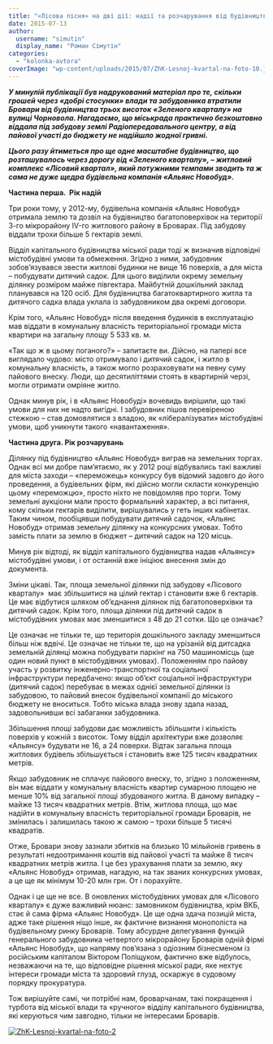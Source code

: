 ```yaml
---
title: "«Лісова пісня» на дві дії: надії та розчарування від будівництва «Лісового кварталу»"
date: 2015-07-13
author: 
  username: "simutin"
  display_name: "Роман Сімутін"
categories: 
  - "kolonka-avtora"
coverImage: "wp-content/uploads/2015/07/ZhK-Lesnoj-kvartal-na-foto-10.jpg"
---
```


**_У минулій публікації був надрукований матеріал про те, скільки грошей через «добрі стосунки» влади та забудовника втратили Бровари від будівництва трьох висоток «Зеленого кварталу» на вулиці Чорновола. Нагадаємо, що міськрада практично безкоштовно віддала під забудову землі Радіопередавального центру, а від пайової участі до бюджету не надійшло жодної гривні._**

**_Цього разу йтиметься про ще одне масштабне будівництво, що розташувалось через дорогу від «Зеленого кварталу», – житловий комплекс «Лісовий квартал», який потужними темпами зводить та ж сама не дуже щедра будівельна компанія «Альянс Новобуд»._**

**Частина перша.  Рік надій**

Три роки тому, у 2012-му, будівельна компанія «Альянс Новобуд» отримала землю та дозвіл на будівництво багатоповерхівок на території 3-го мікрорайону ІV-го житлового району в Броварах. Під забудову віддали трохи більше 5 гектарів землі.

Відділ капітального будівництва міської ради тоді ж визначив відповідні містобудівні умови та обмеження. Згідно з ними, забудовник зобов’язувався звести житлові будинки не вище 16 поверхів, а для міста – побудувати дитячий садок. Для цього виділили окрему земельну ділянку розміром майже півгектара. Майбутній дошкільний заклад планувався на 120 осіб. Для будівництва багатоквартирного житла та дитячого садка влада уклала із забудовником два окремі договори.

Крім того, «Альянс Новобуд» після введення будинків в експлуатацію мав віддати в комунальну власність територіальної громади міста квартири на загальну площу 5 533 кв. м.

«Так що ж в цьому поганого?» – запитаєте ви. Дійсно, на папері все виглядало чудово: місто отримувало і дитячий садок, і житло в комунальну власність, а також могло розраховувати на певну суму пайового внеску. Люди, що десятиліттями стоять в квартирній черзі, могли отримати омріяне житло.

Однак минув рік, і в «Альянс Новобуді» вочевидь вирішили, що такі умови для них не надто вигідні. І забудовник пішов перевіреною стежкою – став домовлятися з владою, як «лібералізувати» містобудівні умови, щоб уникнути такого «навантаження».

**Частина друга. Рік розчарувань**

Ділянку під будівництво «Альянс Новобуд» виграв на земельних торгах. Однак всі ми добре пам’ятаємо, як у 2012 році відбувались такі важливі для міста заходи – «переможець» конкурсу був відомий задовго до його проведення, а будівельних фірм, які дійсно могли скласти конкуренцію цьому «переможцю», просто ніхто не повідомляв про торги. Тому земельні аукціони мали просто формальний характер, а всі питання, кому скільки гектарів виділити, вирішувались у геть інших кабінетах. Таким чином, пообіцявши побудувати дитячий садочок, «Альянс Новобуд» отримав земельну ділянку на конкурсних умовах. Тобто замість плати за землю в бюджет – дитячий садок на 120 місць.

Минув рік відтоді, як відділ капітального будівництва надав «Альянсу» містобудівні умови, і от останній вже ініціює внесення змін до документа.

Зміни цікаві. Так, площа земельної ділянки під забудову «Лісового кварталу»  має збільшитися на цілий гектар і становити вже 6 гектарів. Це має відбутися шляхом об’єднання ділянок під багатоповерхівки та дитячий садок. Крім того, площа ділянки під дитячий садок в містобудівних умовах має зменшитися з 48 до 21 сотки. Що це означає?

Це означає не тільки те, що територія дошкільного закладу зменшиться більш ніж вдвічі. Це означає не тільки те, що на урізаній від дитсадка земельній ділянці можна побудувати паркінг на 750 машиномісць (ще один новий пункт в містобудівних умовах). Положенням про пайову участь у розвитку інженерно-транспортної та соціальної інфраструктури передбачено: якщо об’єкт соціальної інфраструктури (дитячий садок) перебуває в межах однієї земельної ділянки із забудовою, то пайовий внесок будівельної компанії до міського бюджету не вноситься. Тобто міська влада знову здала назад, задовольнивши всі забаганки забудовника.

Збільшення площі забудови дає можливість збільшити і кількість поверхів у кожній з висоток. Тому відділ архітектури вже дозволяє «Альянсу» будувати не 16, а 24 поверхи. Відтак загальна площа житлових будівель збільшується і становить вже 125 тисяч квадратних метрів.

Якщо забудовник не сплачує пайового внеску, то, згідно з положенням, він має віддати у комунальну власність квартир сумарною площею не менше 10% від загальної площі збудованого житла. В даному випадку – майже 13 тисяч квадратних метрів. Втім, житлова площа, що має надійти в комунальну власність територіальної громади Броварів, не змінилась і залишилась такою ж самою – трохи більше 5 тисячі квадратів.

Отже, Бровари знову зазнали збитків на близько 10 мільйонів гривень в результаті недоотримання коштів від пайової участі та майже 8 тисяч квадратних метрів житла. І це без урахування плати за землю, яку «Альянс Новобуд» отримав, нагадую, на так званих конкурсних умовах, а це ще як мінімум 10-20 млн грн. От і порахуйте.

Однак і це ще не все. В оновлених містобудівних умовах для «Лісового кварталу» є дуже важливий нюанс: замовником будівництва, крім ВКБ, стає й сама фірма «Альянс Новобуд». Це ще одна здача позицій міста, адже таке рішення ніщо інше, як фактичне визнання монополіста на будівельному ринку Броварів. Тому абсурдне делегування функцій генерального забудовника четвертого мікрорайону Броварів одній фірмі «Альянс Новобуд», що напряму пов’язана з одіозним бізнесменом із російським капіталом Віктором Поліщуком, фактично вже відбулось, незважаючи на те, що відповідне рішення міської ради, яке нехтує інтереси громади міста та здоровий глузд, оскаржує в судовому порядку прокуратура.

Тож вирішуйте самі, чи потрібні нам, броварчанам, такі покращення і турбота від міської влади та «ручного» відділу капітального будівництва, які керуються чим завгодно, тільки не інтересами Броварів.[](https://mpz.brovary.org/wp-content/uploads/2015/07/ZhK-Lesnoj-kvartal-na-foto-2.jpg)

[![ZhK-Lesnoj-kvartal-na-foto-2](https://mpz.brovary.org/wp-content/uploads/2015/07/ZhK-Lesnoj-kvartal-na-foto-2.jpg)](https://mpz.brovary.org/wp-content/uploads/2015/07/ZhK-Lesnoj-kvartal-na-foto-2.jpg)

